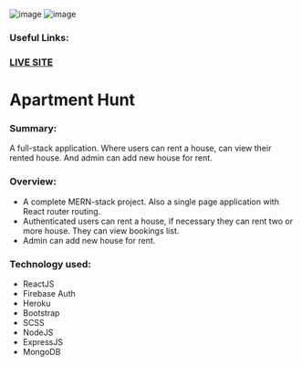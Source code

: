 ![image](https://i.ibb.co/6cS8vdH/Create-account.png)
![image](https://i.ibb.co/Xksq8yC/Home.png)

### **Useful Links:**

### [LIVE SITE](https://apartment-hunter.netlify.app/)

# Apartment Hunt

### **Summary:**

A full-stack application. Where users can rent a house, can view their rented house. And admin can add new house for rent.

### **Overview:**

-   A complete MERN-stack project. Also a single page application with React router routing.
-   Authenticated users can rent a house, if necessary they can rent two or more house. They can view bookings list.
-   Admin can add new house for rent.

### **Technology used:**

-   ReactJS
-   Firebase Auth
-   Heroku
-   Bootstrap
-   SCSS
-   NodeJS
-   ExpressJS
-   MongoDB


